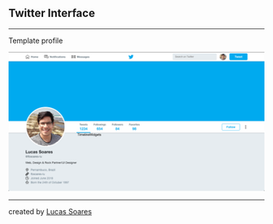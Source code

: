 ## Twitter Interface
---
<span>Template profile</span>
<p></p>
<img src="./template.png">

---
created by [Lucas Soares]('https://github.com/fbsoares-lu')